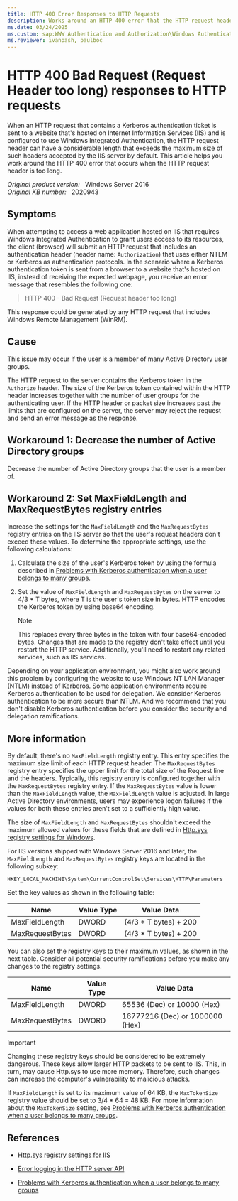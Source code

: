 ```yaml
---
title: HTTP 400 Error Responses to HTTP Requests
description: Works around an HTTP 400 error that the HTTP request header is too long.
ms.date: 03/24/2025
ms.custom: sap:WWW Authentication and Authorization\Windows Authentication
ms.reviewer: ivanpash, paulboc
---
```

# HTTP 400 Bad Request (Request Header too long) responses to HTTP requests

When an HTTP request that contains a Kerberos authentication ticket is sent to a website that's hosted on Internet Information Services (IIS) and is configured to use Windows Integrated Authentication, the HTTP request header can have a considerable length that exceeds the maximum size of such headers accepted by the IIS server by default. This article helps you work around the HTTP 400 error that occurs when the HTTP request header is too long.

_Original product version:_ &nbsp; Windows Server 2016  
_Original KB number:_ &nbsp; 2020943

## Symptoms

When attempting to access a web application hosted on IIS that requires Windows Integrated Authentication to grant users access to its resources, the client (browser) will submit an HTTP request that includes an authentication header (header name: `Authorization`) that uses either NTLM or Kerberos as authentication protocols. In the scenario where a Kerberos authentication token is sent from a browser to a website that's hosted on IIS, instead of receiving the expected webpage, you receive an error message that resembles the following one:

> HTTP 400 - Bad Request (Request header too long)

This response could be generated by any HTTP request that includes Windows Remote Management (WinRM).

## Cause

This issue may occur if the user is a member of many Active Directory user groups.

The HTTP request to the server contains the Kerberos token in the `Authorize` header. The size of the Kerberos token contained within the HTTP header increases together with the number of user groups for the authenticating user. If the HTTP header or packet size increases past the limits that are configured on the server, the server may reject the request and send an error message as the response.

## Workaround 1: Decrease the number of Active Directory groups

Decrease the number of Active Directory groups that the user is a member of.

## Workaround 2: Set MaxFieldLength and MaxRequestBytes registry entries

Increase the settings for the `MaxFieldLength` and the `MaxRequestBytes` registry entries on the IIS server so that the user's request headers don't exceed these values. To determine the appropriate settings, use the following calculations:

1. Calculate the size of the user's Kerberos token by using the formula described in [Problems with Kerberos authentication when a user belongs to many groups](../../../../windows-server/windows-security/kerberos-authentication-problems-if-user-belongs-to-groups.md).

2. Set the value of `MaxFieldLength` and `MaxRequestBytes` on the server to 4/3 * T bytes, where T is the user's token size in bytes. HTTP encodes the Kerberos token by using base64 encoding.

   > [!NOTE]
   > This replaces every three bytes in the token with four base64-encoded bytes. Changes that are made to the registry don't take effect until you restart the HTTP service. Additionally, you'll need to restart any related services, such as IIS services.

Depending on your application environment, you might also work around this problem by configuring the website to use Windows NT LAN Manager (NTLM) instead of Kerberos. Some application environments require Kerberos authentication to be used for delegation. We consider Kerberos authentication to be more secure than NTLM. And we recommend that you don't disable Kerberos authentication before you consider the security and delegation ramifications.

## More information

By default, there's no `MaxFieldLength` registry entry. This entry specifies the maximum size limit of each HTTP request header. The `MaxRequestBytes` registry entry specifies the upper limit for the total size of the Request line and the headers. Typically, this registry entry is configured together with the `MaxRequestBytes` registry entry. If the `MaxRequestBytes` value is lower than the `MaxFieldLength` value, the `MaxFieldLength` value is adjusted. In large Active Directory environments, users may experience logon failures if the values for both these entries aren't set to a sufficiently high value.

The size of `MaxFieldLength` and `MaxRequestBytes` shouldn't exceed the maximum allowed values for these fields that are defined in [Http.sys registry settings for Windows](../health-diagnostic-performance/httpsys-registry-windows.md). 

For IIS versions shipped with Windows Server 2016 and later, the `MaxFieldLength` and `MaxRequestBytes` registry keys are located in the following subkey:  

`HKEY_LOCAL_MACHINE\System\CurrentControlSet\Services\HTTP\Parameters`

Set the key values as shown in the following table:

|Name|Value Type|Value Data|
|---|---|---|
| MaxFieldLength| DWORD| (4/3 * T bytes) + 200|
| MaxRequestBytes| DWORD| (4/3 * T bytes) + 200|
  
  You can also set the registry keys to their maximum values, as shown in the next table. Consider all potential security ramifications before you make any changes to the registry settings.

|Name|Value Type|Value Data|
|---|---|---|
| MaxFieldLength| DWORD| 65536 (Dec) or 10000 (Hex)|
| MaxRequestBytes| DWORD| 16777216 (Dec) or 1000000 (Hex)|

> [!IMPORTANT]
> Changing these registry keys should be considered to be extremely dangerous. These keys allow larger HTTP packets to be sent to IIS. This, in turn, may cause Http.sys to use more memory. Therefore, such changes can increase the computer's vulnerability to malicious attacks.

If `MaxFieldLength` is set to its maximum value of 64 KB, the `MaxTokenSize` registry value should be set to 3/4 * 64 = 48 KB. For more information about the `MaxTokenSize` setting, see [Problems with Kerberos authentication when a user belongs to many groups](../../../../windows-server/windows-security/kerberos-authentication-problems-if-user-belongs-to-groups.md).

## References

- [Http.sys registry settings for IIS](../iisadmin-service-inetinfo/httpsys-registry-windows.md)  

- [Error logging in the HTTP server API](/windows/win32/http/error-logging-in-the-http-server-api)

- [Problems with Kerberos authentication when a user belongs to many groups](../../../../windows-server/windows-security/kerberos-authentication-problems-if-user-belongs-to-groups.md)
